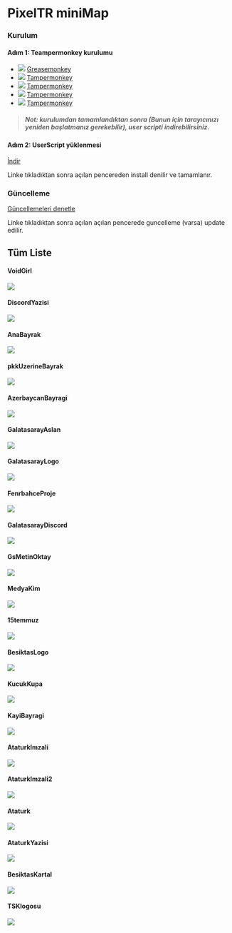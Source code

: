 # PixelTR miniMap

### Kurulum
#### Adım 1: Teampermonkey kurulumu
* ![](https://raw.githubusercontent.com/reek/anti-adblock-killer/gh-pages/images/firefox.png) [Greasemonkey](https://addons.mozilla.org/firefox/addon/greasemonkey/)
* ![](https://raw.githubusercontent.com/reek/anti-adblock-killer/gh-pages/images/chrome.png) [Tampermonkey](https://chrome.google.com/webstore/detail/tampermonkey/dhdgffkkebhmkfjojejmpbldmpobfkfo)
* ![](https://raw.githubusercontent.com/reek/anti-adblock-killer/gh-pages/images/opera.png) [Tampermonkey](https://addons.opera.com/extensions/details/tampermonkey-beta/)
* ![](https://raw.githubusercontent.com/reek/anti-adblock-killer/gh-pages/images/safari.png) [Tampermonkey](https://safari.tampermonkey.net/tampermonkey.safariextz)
* ![](https://raw.githubusercontent.com/reek/anti-adblock-killer/gh-pages/images/msedge.png) [Tampermonkey](https://www.microsoft.com/store/p/tampermonkey/9nblggh5162s)

> ##### Not: kurulumdan tamamlandıktan sonra (Bunun için tarayıcınızı yeniden başlatmanız gerekebilir), user scripti indirebilirsiniz.

#### Adım 2: UserScript yüklenmesi
[İndir](https://github.com/Priz001/Pixelcanvas-Minimap/raw/master/minimap.user.js)

Linke tıkladıktan sonra açılan pencereden install denilir ve tamamlanır. 

### Güncelleme
[Güncellemeleri denetle](https://github.com/Priz001/Pixelcanvas-Minimap/raw/master/minimap.user.js)

Linke tıkladıktan sonra açılan açılan pencerede guncelleme (varsa) update edilir.

## Tüm Liste
#### VoidGirl
![](https://raw.githubusercontent.com/Priz001/Pixelcanvas-Minimap/master/images/test.png)

#### DiscordYazisi
![](https://raw.githubusercontent.com/Priz001/Pixelcanvas-Minimap/master/images/DiscordTR.png)

#### AnaBayrak
![](https://raw.githubusercontent.com/Priz001/Pixelcanvas-Minimap/master/images/bayrak.png)

#### pkkUzerineBayrak
![](https://raw.githubusercontent.com/Priz001/Pixelcanvas-Minimap/master/images/minitr.png)

#### AzerbaycanBayragi
![](https://raw.githubusercontent.com/Priz001/Pixelcanvas-Minimap/master/images/aze.png)

#### GalatasarayAslan
![](https://raw.githubusercontent.com/Priz001/Pixelcanvas-Minimap/master/images/gsaslan.png)

#### GalatasarayLogo
![](https://raw.githubusercontent.com/Priz001/Pixelcanvas-Minimap/master/images/gslogo.png)

#### FenrbahceProje
![](https://raw.githubusercontent.com/Priz001/Pixelcanvas-Minimap/master/images/FenerProje.png)

#### GalatasarayDiscord
![](https://raw.githubusercontent.com/Priz001/Pixelcanvas-Minimap/master/images/gsyazi.png)

#### GsMetinOktay
![](https://raw.githubusercontent.com/Priz001/Pixelcanvas-Minimap/master/images/gsmetinoktay.png)

#### MedyaKim
![](https://raw.githubusercontent.com/Priz001/Pixelcanvas-Minimap/master/images/medyakim.png)

#### 15temmuz
![](https://raw.githubusercontent.com/Priz001/Pixelcanvas-Minimap/master/images/15temmuz.png)

#### BesiktasLogo
![](https://raw.githubusercontent.com/Priz001/Pixelcanvas-Minimap/master/images/BesiktasLogo.png)

#### KucukKupa
![](https://raw.githubusercontent.com/Priz001/Pixelcanvas-Minimap/master/images/kucukKupa.png)

#### KayiBayragi
![](https://raw.githubusercontent.com/Priz001/Pixelcanvas-Minimap/master/images/kayibayragi.png)

#### AtaturkImzali
![](https://raw.githubusercontent.com/Priz001/Pixelcanvas-Minimap/master/images/ataturk2.png)

#### AtaturkImzali2
![](https://raw.githubusercontent.com/Priz001/Pixelcanvas-Minimap/master/images/ataturk3.png)

#### Ataturk
![](https://raw.githubusercontent.com/Priz001/Pixelcanvas-Minimap/master/images/ataturk.png)

#### AtaturkYazisi
![](https://raw.githubusercontent.com/Priz001/Pixelcanvas-Minimap/master/images/ataturk5.png)

#### BesiktasKartal
![](https://raw.githubusercontent.com/Priz001/Pixelcanvas-Minimap/master/images/Kartal.png)

#### TSKlogosu
![](https://raw.githubusercontent.com/Priz001/Pixelcanvas-Minimap/master/images/tsk.png)
